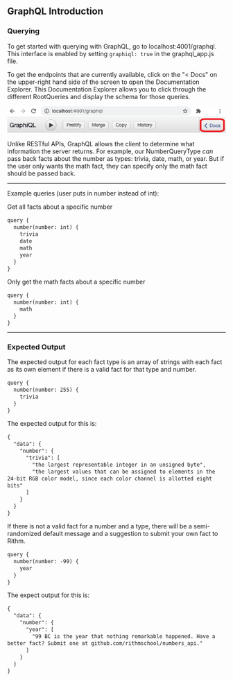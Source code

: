 ## GraphQL Introduction

### Querying

To get started with querying with GraphQL, go to localhost:4001/graphql. This interface is enabled by setting `graphiql: true` in the graphql_app.js file.

To get the endpoints that are currently available, click on the "< Docs" on the upper-right hand side of the screen to open the Documentation Explorer. This Documentation Explorer allows you to click through the different RootQueries and display the schema for those queries.

![Docs](documentation_images/graphql_docs.png)

Unlike RESTful APIs, GraphQL allows the client to determine what information the server returns. For example, our NumberQueryType _can_ pass back facts about the number as types: trivia, date, math, or year. But if the user only wants the math fact, they can specify only the math fact should be passed back.

---

Example queries (user puts in number instead of int):

Get all facts about a specific number

```
query {
  number(number: int) {
    trivia
    date
    math
    year
  }
}
```

Only get the math facts about a specific number

```
query {
  number(number: int) {
    math
  }
}
```

---

### Expected Output

The expected output for each fact type is an array of strings with each fact as its own element if there is a valid fact for that type and number.

```
query {
  number(number: 255) {
    trivia
  }
}
```

The expected output for this is:

```
{
  "data": {
    "number": {
      "trivia": [
        "the largest representable integer in an unsigned byte",
        "the largest values that can be assigned to elements in the 24-bit RGB color model, since each color channel is allotted eight bits"
      ]
    }
  }
}
```

If there is not a valid fact for a number and a type, there will be a semi-randomized default message and a suggestion to submit your own fact to Rithm.

```
query {
  number(number: -99) {
    year
  }
}
```

The expect output for this is:

```
{
  "data": {
    "number": {
      "year": [
        "99 BC is the year that nothing remarkable happened. Have a better fact? Submit one at github.com/rithmschool/numbers_api."
      ]
    }
  }
}
```
